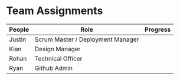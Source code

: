 # Team Assignments
People | Role | Progress |
-------------  | -------------- | -------------- |
Justin   | Scrum Master / Deployment Manager |   |
Kian   | Design Manager |  |
Rohan   | Technical Officer |  |
Ryan   | Github Admin |  |

